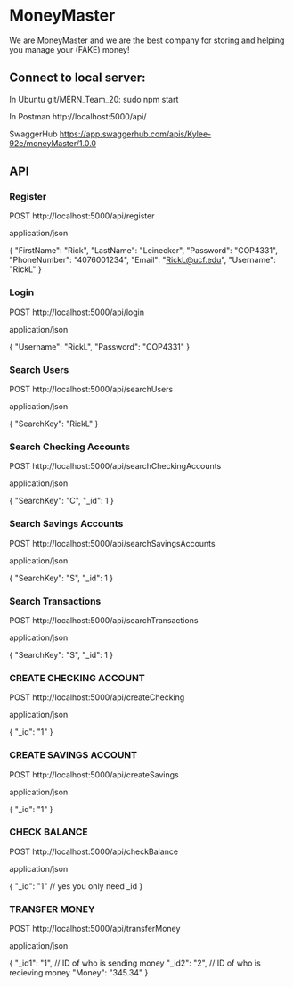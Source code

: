 # MoneyMaster
We are MoneyMaster and we are the best company for storing and helping you manage your (FAKE) money!

## Connect to local server:
In Ubuntu
    git/MERN_Team_20: sudo npm start

In Postman
    http://localhost:5000/api/<api>

SwaggerHub
    https://app.swaggerhub.com/apis/Kylee-92e/moneyMaster/1.0.0

## API
### Register
POST http://localhost:5000/api/register

application/json

{
  "FirstName": "Rick",
  "LastName": "Leinecker",
  "Password": "COP4331",
  "PhoneNumber": "4076001234",
  "Email": "RickL@ucf.edu",
  "Username": "RickL"
}

### Login
POST http://localhost:5000/api/login

application/json

{
  "Username": "RickL",
  "Password": "COP4331"
}

### Search Users
POST http://localhost:5000/api/searchUsers

application/json

{
    "SearchKey": "RickL"
}

### Search Checking Accounts
POST http://localhost:5000/api/searchCheckingAccounts

application/json

{
    "SearchKey": "C",
    "_id": 1
}

### Search Savings Accounts
POST http://localhost:5000/api/searchSavingsAccounts

application/json

{
    "SearchKey": "S",
    "_id": 1
}

### Search Transactions
POST http://localhost:5000/api/searchTransactions

application/json

{
    "SearchKey": "S",
    "_id": 1
}

### CREATE CHECKING ACCOUNT
POST http://localhost:5000/api/createChecking

application/json

{
    "_id": "1"
}

### CREATE SAVINGS ACCOUNT
POST http://localhost:5000/api/createSavings

application/json

{
    "_id": "1"
}

### CHECK BALANCE
POST http://localhost:5000/api/checkBalance

application/json

{
    "_id": "1"         // yes you only need _id
}

### TRANSFER MONEY
POST http://localhost:5000/api/transferMoney

application/json

{
    "_id1": "1",       // ID of who is sending money
    "_id2": "2",       // ID of who is recieving money
    "Money": "345.34"
}
